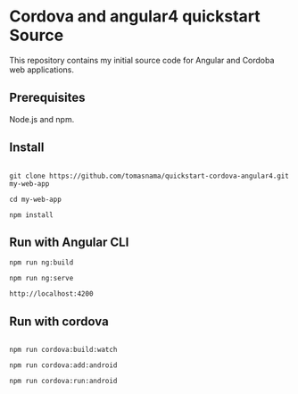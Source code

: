 # Cordova and angular4 quickstart Source

This repository contains my initial source code for Angular and Cordoba web applications.

## Prerequisites

Node.js and npm.

## Install
```shell

git clone https://github.com/tomasnama/quickstart-cordova-angular4.git my-web-app

cd my-web-app

npm install

```

## Run with Angular CLI
```shell
npm run ng:build

npm run ng:serve

http://localhost:4200

```

## Run with cordova
```shell
	
npm run cordova:build:watch

npm run cordova:add:android

npm run cordova:run:android

```